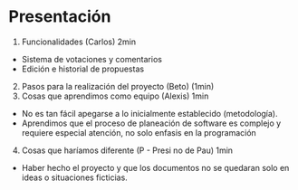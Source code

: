 # Presentación

1. Funcionalidades (Carlos) 2min
* Sistema de votaciones y comentarios
* Edición e historial de propuestas
2. Pasos para la realización del proyecto (Beto)  (1min)
3. Cosas que aprendimos como equipo (Alexis) 1min
* No es tan fácil apegarse a lo inicialmente establecido (metodología). 
* Aprendimos que el proceso de planeación de software es complejo y requiere especial atención, no solo enfasis en la programación
4. Cosas que haríamos diferente (P - Presi no de Pau) 1min
* Haber hecho el proyecto y que los documentos no se quedaran solo en ideas o situaciones ficticias. 
